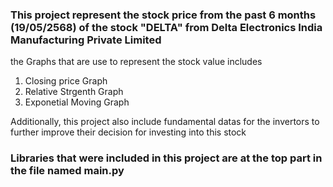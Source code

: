 
### This project represent the stock price from the past 6 months (19/05/2568) of the stock "DELTA" from Delta Electronics India Manufacturing Private Limited

the Graphs that are use to represent the stock value includes 
1) Closing price Graph
2) Relative Strgenth Graph
3) Exponetial Moving Graph 

Additionally, this project also include fundamental datas for the invertors to further improve their decision for investing into this stock

### Libraries that were included in this project are at the top part in the file named main.py






